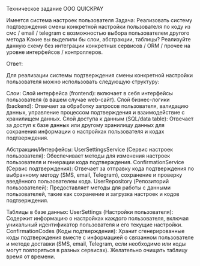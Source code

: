 Техническое задание OOO QUICKPAY

Имеется система настроек пользователя Задача:
Реализовать систему подтверждения смены конкретной настройки пользователя по коду из смс / email / telegram с возможностью выбора пользователем другого метода Какие вы выделили бы слои, абстракции, таблицы? 
Реализуйте данную схему без интеграции конкретных сервисов / ORM / прочее на уровне интерфейсов / контроллеров.

Ответ:


Для реализации системы подтверждения смены конкретной настройки пользователя можно использовать следующую структуру:

Слои:
  Слой интерфейса (frontend): включает в себя интерфейсы пользователя (в вашем случае web-сайт).
  Слой бизнес-логики (backend): Отвечает за обработку запросов пользователя, валидацию данных, управление процессом подтверждения и взаимодействие с хранилищем данных.
  Слой доступа к данным (SQL/data table): Отвечает за доступ к базе данных или другому хранилищу данных для сохранения информации о настройках пользователя и кодах подтверждения.

Абстракции/Интерфейсы:
  UserSettingsService (Сервис настроек пользователя): Обеспечивает методы для изменения настроек пользователя и генерации кода подтверждения.
  ConfirmationService (Сервис подтверждения): Отвечает за отправку кода подтверждения по выбранному методу (SMS, email, Telegram), сохранение и проверку введённого пользователем кода.
  UserRepository (Репозиторий пользователей): Предоставляет методы для работы с данными пользователей, такие как сохранение и загрузка настроек и кодов подтверждения.

Таблицы в базе данных:
  UserSettings (Настройки пользователя): Содержит информацию о настройках каждого пользователя, включая уникальный идентификатор пользователя и его текущие настройки.
  ConfirmationCodes (Коды подтверждения): Хранит сгенерированные коды подтверждения вместе с информацией о связанном пользователе и методе доставки (SMS, email, Telegram, если необходимо или коды могут повторяться в разных сервисах). Желательно очищать таблицу время от времени.
